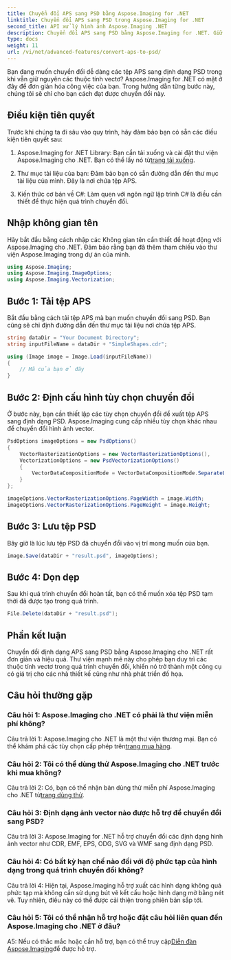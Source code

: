 ```yaml
---
title: Chuyển đổi APS sang PSD bằng Aspose.Imaging for .NET
linktitle: Chuyển đổi APS sang PSD trong Aspose.Imaging for .NET
second_title: API xử lý hình ảnh Aspose.Imaging .NET
description: Chuyển đổi APS sang PSD bằng Aspose.Imaging for .NET. Giữ nguyên các thuộc tính của vectơ trong quá trình chuyển đổi.
type: docs
weight: 11
url: /vi/net/advanced-features/convert-aps-to-psd/
---
```

Bạn đang muốn chuyển đổi dễ dàng các tệp APS sang định dạng PSD trong khi vẫn giữ nguyên các thuộc tính vectơ? Aspose.Imaging for .NET có mặt ở đây để đơn giản hóa công việc của bạn. Trong hướng dẫn từng bước này, chúng tôi sẽ chỉ cho bạn cách đạt được chuyển đổi này. 

## Điều kiện tiên quyết

Trước khi chúng ta đi sâu vào quy trình, hãy đảm bảo bạn có sẵn các điều kiện tiên quyết sau:

1.  Aspose.Imaging for .NET Library: Bạn cần tải xuống và cài đặt thư viện Aspose.Imaging cho .NET. Bạn có thể lấy nó từ[trang tải xuống](https://releases.aspose.com/imaging/net/).

2. Thư mục tài liệu của bạn: Đảm bảo bạn có sẵn đường dẫn đến thư mục tài liệu của mình. Đây là nơi chứa tệp APS.

3. Kiến thức cơ bản về C#: Làm quen với ngôn ngữ lập trình C# là điều cần thiết để thực hiện quá trình chuyển đổi.

## Nhập không gian tên

Hãy bắt đầu bằng cách nhập các Không gian tên cần thiết để hoạt động với Aspose.Imaging cho .NET. Đảm bảo rằng bạn đã thêm tham chiếu vào thư viện Aspose.Imaging trong dự án của mình.

```csharp
using Aspose.Imaging;
using Aspose.Imaging.ImageOptions;
using Aspose.Imaging.Vectorization;
```

## Bước 1: Tải tệp APS

Bắt đầu bằng cách tải tệp APS mà bạn muốn chuyển đổi sang PSD. Bạn cũng sẽ chỉ định đường dẫn đến thư mục tài liệu nơi chứa tệp APS.

```csharp
string dataDir = "Your Document Directory";
string inputFileName = dataDir + "SimpleShapes.cdr";

using (Image image = Image.Load(inputFileName))
{
    // Mã của bạn ở đây
}
```

## Bước 2: Định cấu hình tùy chọn chuyển đổi

Ở bước này, bạn cần thiết lập các tùy chọn chuyển đổi để xuất tệp APS sang định dạng PSD. Aspose.Imaging cung cấp nhiều tùy chọn khác nhau để chuyển đổi hình ảnh vector.

```csharp
PsdOptions imageOptions = new PsdOptions()
{
    VectorRasterizationOptions = new VectorRasterizationOptions(),
    VectorizationOptions = new PsdVectorizationOptions()
    {
        VectorDataCompositionMode = VectorDataCompositionMode.SeparateLayers
    }
};

imageOptions.VectorRasterizationOptions.PageWidth = image.Width;
imageOptions.VectorRasterizationOptions.PageHeight = image.Height;
```

## Bước 3: Lưu tệp PSD

Bây giờ là lúc lưu tệp PSD đã chuyển đổi vào vị trí mong muốn của bạn.

```csharp
image.Save(dataDir + "result.psd", imageOptions);
```

## Bước 4: Dọn dẹp

Sau khi quá trình chuyển đổi hoàn tất, bạn có thể muốn xóa tệp PSD tạm thời đã được tạo trong quá trình.

```csharp
File.Delete(dataDir + "result.psd");
```

## Phần kết luận

Chuyển đổi định dạng APS sang PSD bằng Aspose.Imaging cho .NET rất đơn giản và hiệu quả. Thư viện mạnh mẽ này cho phép bạn duy trì các thuộc tính vectơ trong quá trình chuyển đổi, khiến nó trở thành một công cụ có giá trị cho các nhà thiết kế cũng như nhà phát triển đồ họa.

## Câu hỏi thường gặp

### Câu hỏi 1: Aspose.Imaging cho .NET có phải là thư viện miễn phí không?

 Câu trả lời 1: Aspose.Imaging cho .NET là một thư viện thương mại. Bạn có thể khám phá các tùy chọn cấp phép trên[trang mua hàng](https://purchase.aspose.com/buy).

### Câu hỏi 2: Tôi có thể dùng thử Aspose.Imaging cho .NET trước khi mua không?

 Câu trả lời 2: Có, bạn có thể nhận bản dùng thử miễn phí Aspose.Imaging cho .NET từ[trang dùng thử](https://releases.aspose.com/imaging/net/).

### Câu hỏi 3: Định dạng ảnh vector nào được hỗ trợ để chuyển đổi sang PSD?

Câu trả lời 3: Aspose.Imaging for .NET hỗ trợ chuyển đổi các định dạng hình ảnh vector như CDR, EMF, EPS, ODG, SVG và WMF sang định dạng PSD.

### Câu hỏi 4: Có bất kỳ hạn chế nào đối với độ phức tạp của hình dạng trong quá trình chuyển đổi không?

Câu trả lời 4: Hiện tại, Aspose.Imaging hỗ trợ xuất các hình dạng không quá phức tạp mà không cần sử dụng bút vẽ kết cấu hoặc hình dạng mở bằng nét vẽ. Tuy nhiên, điều này có thể được cải thiện trong phiên bản sắp tới.

### Câu hỏi 5: Tôi có thể nhận hỗ trợ hoặc đặt câu hỏi liên quan đến Aspose.Imaging cho .NET ở đâu?

 A5: Nếu có thắc mắc hoặc cần hỗ trợ, bạn có thể truy cập[Diễn đàn Aspose.Imaging](https://forum.aspose.com/)để được hỗ trợ.
